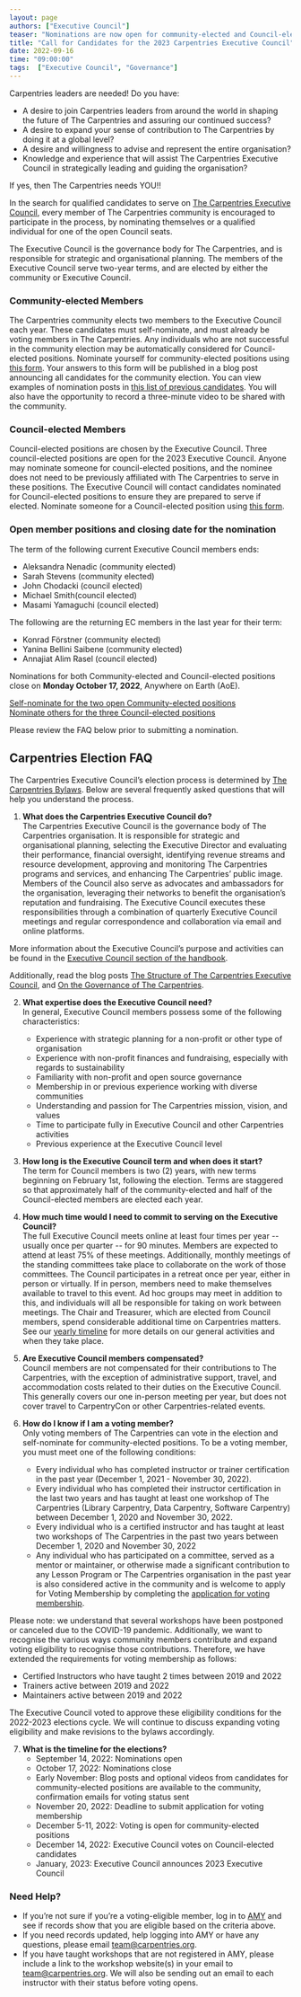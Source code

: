 ```yaml
---
layout: page
authors: ["Executive Council"]
teaser: "Nominations are now open for community-elected and Council-elected positions"
title: "Call for Candidates for the 2023 Carpentries Executive Council" 
date: 2022-09-16
time: "09:00:00"
tags:  ["Executive Council", "Governance"]
---
```


Carpentries leaders are needed! Do you have:
* A desire to join Carpentries leaders from around the world in shaping the future of The Carpentries and assuring our continued success?
* A desire to expand your sense of contribution to The Carpentries by doing it at a global level?
* A desire and willingness to advise and represent the entire organisation?
* Knowledge and experience that will assist The Carpentries Executive Council in strategically leading and guiding the organisation?

If yes, then The Carpentries needs YOU!!

In the search for qualified candidates to serve on [The Carpentries Executive Council](http://carpentries.org/governance/), every member of The Carpentries community is encouraged to participate in the process, by nominating themselves or a qualified individual for one of the open Council seats. 

The Executive Council is the governance body for The Carpentries, and is responsible for strategic and organisational planning. The members of the Executive Council serve two-year terms, and are elected by either the community or Executive Council. 

### Community-elected Members

The Carpentries community elects two members to the Executive Council each year.  These candidates must self-nominate, and must already be voting members in The Carpentries. Any individuals who are not successful in the community election may be automatically considered for Council-elected positions. Nominate yourself for community-elected positions using [this form](https://forms.gle/5ttJqsDfGmzqGmg97). Your answers to this form will be published in a blog post announcing all candidates for the community election. You can view examples of nomination posts in [this list of previous candidates](https://carpentries.org/blog/2021/10/2022-executive-council-elections/). You will also have the opportunity to record a three-minute video to be shared with the community.

### Council-elected Members
 
Council-elected positions are chosen by the Executive Council. Three council-elected positions are open for the 2023 Executive Council. Anyone may nominate someone for council-elected positions, and the nominee does not need to be previously affiliated with The Carpentries to serve in these positions. The Executive Council will contact candidates nominated for Council-elected positions to ensure they are prepared to serve if elected. Nominate someone for a Council-elected position using [this form](https://forms.gle/ies6yWKRiFfmLwEg7).

### Open member positions and closing date for the nomination

The term of the following current Executive Council members ends: 
- Aleksandra Nenadic (community elected)                                                                                                   
- Sarah Stevens (community elected)            
- John Chodacki (council elected)                                                                             
- Michael Smith(council elected)                                                                                 
- Masami Yamaguchi (council elected)

The following are the returning EC members in the last year for their term:
- Konrad Förstner (community elected)         
- Yanina Bellini Saibene (community elected)                       
- Annajiat Alim Rasel (council elected)

Nominations for both Community-elected and Council-elected positions close on **Monday October 17, 2022**, Anywhere on Earth (AoE).

[Self-nominate for the two open Community-elected positions](https://forms.gle/5ttJqsDfGmzqGmg97)  
[Nominate others for the three Council-elected positions](https://forms.gle/ies6yWKRiFfmLwEg7) 

Please review the FAQ below prior to submitting a nomination.

## Carpentries Election FAQ
The Carpentries Executive Council’s election process is determined by [The Carpentries Bylaws](https://docs.carpentries.org/topic_folders/governance/bylaws.html). Below are several frequently asked questions that will help you understand the process.

1. **What does the Carpentries Executive Council do?**  
The Carpentries Executive Council is the governance body of The Carpentries organisation. It is responsible for strategic and organisational planning, selecting the Executive Director and evaluating their performance, financial oversight, identifying revenue streams and resource development, approving and monitoring The Carpentries programs and services, and enhancing The Carpentries’ public image. Members of the Council also serve as advocates and ambassadors for the organisation, leveraging their networks to benefit the organisation’s reputation and fundraising. The Executive Council executes these responsibilities through a combination of quarterly Executive Council meetings and regular correspondence and collaboration via email and online platforms.

More information about the Executive Council’s purpose and activities can be found in the [Executive Council section of the handbook](https://docs.carpentries.org/topic_folders/governance/executive-council.html). 

Additionally, read the blog posts [The Structure of The Carpentries Executive Council](https://carpentries.org/blog/2018/09/executive-committee-structure/), and [On the Governance of The Carpentries](​​https://carpentries.org/blog/2021/07/carpentries-governance/). 

2. **What expertise does the Executive Council need?**  
In general, Executive Council members possess some of the following characteristics:
    * Experience with strategic planning for a non-profit or other type of organisation
    * Experience with non-profit finances and fundraising, especially with regards to sustainability
    * Familiarity with non-profit and open source governance
    * Membership in or previous experience working with diverse communities
    * Understanding and passion for The Carpentries mission, vision, and values
    * Time to participate fully in Executive Council and other Carpentries activities
    * Previous experience at the Executive Council level

3. **How long is the Executive Council term and when does it start?**  
The term for Council members is two (2) years, with new terms beginning on February 1st, following the election. Terms are staggered so that approximately half of the community-elected and half of the Council-elected members are elected each year.

4. **How much time would I need to commit to serving on the Executive Council?**  
The full Executive Council meets online at least four times per year -- usually once per quarter -- for 90 minutes. Members are expected to attend at least 75% of these meetings. Additionally, monthly meetings of the standing committees take place to collaborate on the work of those committees. The Council participates in a retreat once per year, either in person or virtually. If in person, members need to make themselves available to travel to this event. Ad hoc groups may meet in addition to this, and individuals will all be responsible for taking on work between meetings. The Chair and Treasurer, which are elected from Council members, spend considerable additional time on Carpentries matters. See our [yearly timeline](https://docs.carpentries.org/topic_folders/governance/executive-council.html#calendar-of-events) for more details on our general activities and when they take place.

5. **Are Executive Council members compensated?**  
Council members are not compensated for their contributions to The Carpentries, with the exception of administrative support, travel, and accommodation costs related to their duties on the Executive Council. This generally covers our one in-person meeting per year, but does not cover travel to CarpentryCon or other Carpentries-related events.

6. **How do I know if I am a voting member?**  
Only voting members of The Carpentries can vote in the election and self-nominate for community-elected positions. To be a voting member, you must meet one of the following conditions:
    * Every individual who has completed instructor or trainer certification in the past year (December 1, 2021 - November 30, 2022).
    * Every individual who has completed their instructor certification in the last two years and has taught at least one workshop of The Carpentries (Library Carpentry, Data Carpentry, Software Carpentry) between December 1, 2020 and November 30, 2022.
    * Every individual who is a certified instructor and has taught at least two workshops of The Carpentries in the past two years between December 1, 2020 and November 30, 2022
    * Any individual who has participated on a committee, served as a mentor or maintainer, or otherwise made a significant contribution to any Lesson Program or The Carpentries organisation in the past year is also considered active in the community and is welcome to apply for Voting Membership by completing the [application for voting membership](https://forms.gle/JwEPoMAZCCooxvCE7).  

Please note: we understand that several workshops have been postponed or canceled due to the COVID-19 pandemic. Additionally, we want to recognise the various ways community members contribute and expand voting eligibility to recognise those contributions. Therefore, we have extended the requirements for voting membership as follows:
* Certified Instructors who have taught 2 times between 2019 and 2022 
* Trainers active between 2019 and 2022
* Maintainers active between 2019 and 2022 

The Executive Council voted to approve these eligibility conditions for the 2022-2023 elections cycle. We will continue to discuss expanding voting eligibility and make revisions to the bylaws accordingly.

7. **What is the timeline for the elections?**  
    * September 14, 2022: Nominations open
    * October 17, 2022: Nominations close
    * Early November: Blog posts and optional videos from candidates for community-elected positions are available to the community, confirmation emails for voting status sent
    * November 20, 2022: Deadline to submit application for voting membership
    * December 5-11, 2022: Voting is open for community-elected positions
    * December 14, 2022: Executive Council votes on Council-elected candidates
    * January, 2023: Executive Council announces 2023 Executive Council

### Need Help?
* If you’re not sure if you’re a voting-eligible member, log in to [AMY](https://amy.carpentries.org/account/login/) and see if records show that you are eligible based on the criteria above. 
* If you need records updated, help logging into AMY or have any questions, please email [team@carpentries.org](mailto:team@carpentries.org). 
* If you have taught workshops that are not registered in AMY, please include a link to the workshop website(s) in your email to [team@carpentries.org](mailto:team@carpentries.org). We will also be sending out an email to each instructor with their status before voting opens.








